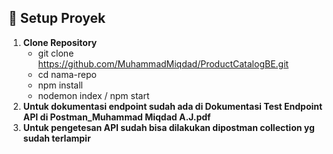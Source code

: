 ## 🚀 Setup Proyek
1. **Clone Repository**
   - git clone https://github.com/MuhammadMiqdad/ProductCatalogBE.git
   - cd nama-repo
   - npm install
   - nodemon index / npm start
2. **Untuk dokumentasi endpoint sudah ada di Dokumentasi Test Endpoint API di Postman_Muhammad Miqdad A.J.pdf**
3. **Untuk pengetesan API sudah bisa dilakukan dipostman collection yg sudah terlampir**
